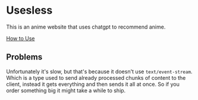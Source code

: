 # Usesless

This is an anime website that uses chatgpt to recommend anime.

[How to Use](https://github.com/uesleibros/OpenGPT/tree/main/opengpt/models/completion/kato/DOC.md)

## Problems

Unfortunately it's slow, but that's because it doesn't use `text/event-stream`. Which is a type used to send already processed chunks of content to the client, instead it gets everything and then sends it all at once. So if you order something big it might take a while to ship.